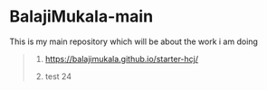 # BalajiMukala-main
This is my main repository which will be about the work i am doing

> 1. <https://balajimukala.github.io/starter-hcj/>
>
> 2. test 24
